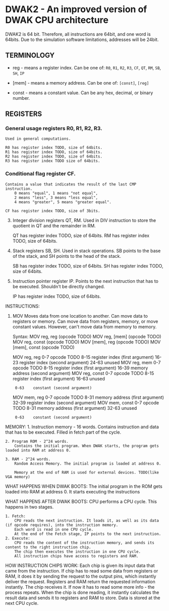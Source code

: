 # DWAK2 - An improved version of DWAK CPU architecture

DWAK2 is 64 bit. Therefore, all instructions are 64bit, and one word is 64bits.
Due to the simulation software limitations, addresses will be 24bit.


## TERMINOLOGY
- reg - means a register index.
    Can be one of: `R0`, `R1`, `R2`, `R3`, `CF`, `QT`, `RM`, `SB`, `SH`, `IP`

- [mem] - means a memory address.
    Can be one of: `[const]`, `[reg]`

- const - means a constant value.
    Can be any hex, decimal, or binary number.


## REGISTERS
### General usage registers R0, R1, R2, R3.
    Used in general computations.
    
    R0 has register index TODO, size of 64bits.
    R1 has register index TODO, size of 64bits.
    R2 has register index TODO, size of 64bits.
    R3 has register index TODO size of 64bits.

### Conditional flag register CF.
    Contains a value that indicates the result of the last CMP instruction.
        0 means "equal", 1 means "not equal",
        2 means "less", 3 means "less equal",
        4 means "greater", 5 means "greater equal".
        
    CF has register index TODO, size of 3bits.

3. Integer division registers QT, RM.
    Used in DIV instruction to store the quotient in QT and the remainder in RM.
    
    QT has register index TODO, size of 64bits.
    RM has register index TODO, size of 64bits.

4. Stack registers SB, SH.
    Used in stack operations. SB points to the base of the stack, and SH points to the head of the stack. 
    
    SB has register index TODO, size of 64bits.
    SH has register index TODO, size of 64bits.
    
5. Instruction pointer register IP.
    Points to the next instruction that has to be executed. Shouldn't be directly changed.
    
    IP has register index TODO, size of 64bits.


INSTRUCTIONS:
1. MOV
    Moves data from one location to another.
    Can move data to registers or memory.
    Can move data from registers, memory, or move constant values. However, can't move data from memory to memory.

    Syntax:
        MOV reg, reg        (opcode TODO)
        MOV reg, [mem]      (opcode TODO)
        MOV reg, const      (opcode TODO)
        MOV [mem], reg      (opcode TODO)
        MOV [mem], const    (opcode TODO)

    MOV reg, reg
        0-7     opcode TODO
        8-15    register index (first argument)
        16-23   register index (second argument)
        24-63   unused
    MOV reg, mem
        0-7     opcode TODO
        8-15    register index (first argument)
        16-39   memory address (second argument)
    MOV reg, const
        0-7     opcode TODO
        8-15    register index (first argument)
        16-63   unused

        0-63    constant (second argument)
    MOV mem, reg
        0-7     opcode TODO
        8-31    memory address (first argument)
        32-39   register index (second argument)
    MOV mem, const
        0-7     opcode TODO
        8-31    memory address (first argument)
        32-63   unused
        
        0-63    constant (second argument)


MEMORY:
    1. Instruction memory - 16 words.
        Contains instruction and data that has to be executed. Filled in fetch part of the cycle.
    
    2. Program ROM - 2^24 words.
        Contains the initial program. When DWAK starts, the program gets loaded into RAM at address 0.
    
    3. RAM - 2^24 words.
        Random Access Memory. The initial program is loaded at address 0.
        
        Memory at the end of RAM is used for external devices. TODO(like VGA memory)
    

WHAT HAPPENS WHEN DWAK BOOTS:
    The initial program in the ROM gets loaded into RAM at address 0. It starts executing the instructions


WHAT HAPPENS AFTER DWAK BOOTS:
    CPU performs a CPU cycle.
    This happens in two stages.

    1. Fetch:
        CPU reads the next instruction. It loads it, as well as its data (if opcode requires), into the instruction memory. 
        Each word is read in one CPU cycle.
        At the end of the Fetch stage, IP points to the next instruction.
    2. Execute:
        CPU reads the content of the instruction memory, and sends its content to the right instruction chip. 
        The chip then executes the instruction in one CPU cycle. 
        All instruction chips have access to registers and RAM.


HOW INSTRUCTION CHIPS WORK:
    Each chip is given its input data that came from the instruction. 
    If chip has to read some data from registers or RAM, it does it by sending the request to the output pins, which instantly deliver the request. 
    Registers and RAM return the requested information instantly. The chip receives it. If now it has to read some more info - the process repeats.
    When the chip is done reading, it instantly calculates the result data and sends it to registers and RAM to store.
    Data is stored at the next CPU cycle.

       
    
        
        
        
        

            
               
            
            
            
                
    
    
    
     



